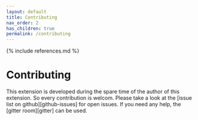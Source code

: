 ```yaml
---
layout: default
title: Contributing
nav_order: 2
has_children: true
permalink: /contributing
---
```


{% include references.md %}

# Contributing

This extension is developed during the spare time of the author of this
extension. So every contribution is welcom. Please take a look at the [issue
list on github][github-issues] for open issues. If
you need any help, the [gitter room][gitter] can be used.
